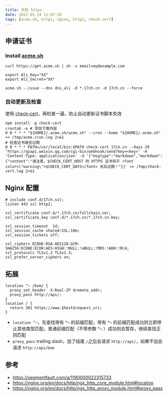 ```yaml
---
title: 开启 https
date: 2022-05-14 11:07:19
tags: [acme.sh, https, nginx, http2, check-cert]
---
```

## 申请证书 
### Install [acme.sh](https://github.com/acmesh-official/acme.sh)
```shell
curl https://get.acme.sh | sh -s email=my@example.com
```


```shell
export Ali_Key="XX"
export Ali_Secret="XX"

acme.sh --issue --dns dns_ali -d *.17ch.cn -d 17ch.cn --force
```

### 自动更新及检查
使用 [check-cert](https://github.com/yangg/check-cert)，再检查一遍，防止自动更新证书脚本失效
```shell
npm install -g check-cert
crontab -e # 添加下面内容
0 0 * * * "${HOME}/.acme.sh/acme.sh" --cron --home "${HOME}/.acme.sh" >> /tmp/acme.cron.log 2>&1
# 检查证书是否过期
0 8 * * * PATH=/usr/local/bin:$PATH check-cert 17ch.cn --days 29 'https://qyapi.weixin.qq.com/cgi-bin/webhook/send?key=<key>' -H 'Content-Type: application/json' -d '{"msgtype":"markdown","markdown":{"content":"请注意，$CHECK_CERT_HOST 的 HTTPS 证书将于 <font color=\"warning\">$CHECK_CERT_DAYS</font> 天后过期！"}}' >> /tmp/check-cert.log 2>&1
```

## Nginx 配置

```nginx
# include conf.d/17ch.ssl;
listen 443 ssl http2;

ssl_certificate conf.d/*.17ch.cn/fullchain.cer;
ssl_certificate_key conf.d/*.17ch.cn/*.17ch.cn.key;

ssl_session_timeout  1d;
ssl_session_cache shared:SSL:10m;
ssl_session_tickets off;

ssl_ciphers ECDHE-RSA-AES128-GCM-SHA256:ECDHE:ECDH:AES:HIGH:!NULL:!aNULL:!MD5:!ADH:!RC4;
ssl_protocols TLSv1.2 TLSv1.3;
ssl_prefer_server_ciphers on;
```

## 拓展
```nginx
location ^~ /bom/ {
  proxy_set_header  X-Real-IP $remote_addr;
  proxy_pass http://api/;
}
location / {
  return 301 https://www.$host$request_uri;
}
```
* `location ^~`，先查找带有 **`^~`** 的前缀匹配，带有 **`^~`** 的前缀匹配成功则立即停止其他类型匹配，普通前缀匹配（不带参数 **`^~`** ）成功则会暂存，继续查找正则匹配
* `proxy_pass` trailing slash，加了结尾 `/`之后会请求 `http://api/`，如果不加会请求 `http://api/bom`

## 参考
*  https://segmentfault.com/a/1190000022315733
* https://nginx.org/en/docs/http/ngx_http_core_module.html#location
* https://nginx.org/en/docs/http/ngx_http_proxy_module.html#proxy_pass